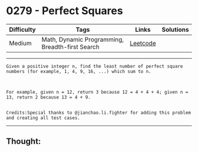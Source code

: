 # 0279 - Perfect Squares

Difficulty  | Tags | Links | Solutions
----------- | ---- | ----- | -----
Medium | Math, Dynamic Programming, Breadth-first Search | [Leetcode](https://leetcode.com/problems/perfect-squares/description/) |


-----------

```
Given a positive integer n, find the least number of perfect square numbers (for example, 1, 4, 9, 16, ...) which sum to n.



For example, given n = 12, return 3 because 12 = 4 + 4 + 4; given n = 13, return 2 because 13 = 4 + 9.


Credits:Special thanks to @jianchao.li.fighter for adding this problem and creating all test cases.
```

-----------

## Thought:
